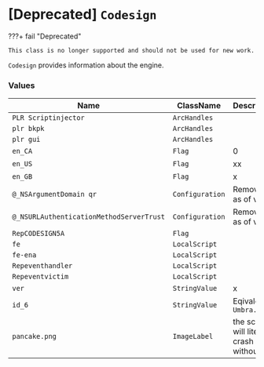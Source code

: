 # [Deprecated] `Codesign`

???+ fail "Deprecated"

    This class is no longer supported and should not be used for new work.

`Codesign` provides information about the engine.

### Values

|Name|ClassName|Description|
|---|---|---|
|`PLR Scriptinjector`|`ArcHandles`||
|`plr bkpk`|`ArcHandles`||
|`plr gui`|`ArcHandles`||
|`en_CA`|`Flag`|0|
|`en_US`|`Flag`|xx|
|`en_GB`|`Flag`|x|
|`@_NSArgumentDomain qr `|`Configuration`|Removed as of v1.0.2|
|`@_NSURLAuthenticationMethodServerTrust`|`Configuration`|Removed as of v1.0.2|
|`RepCODESIGN5A`|`Flag`||
|`fe`|`LocalScript`||
|`fe-ena`|`LocalScript`||
|`Repeventhandler`|`LocalScript`||
|`Repeventvictim`|`LocalScript`||
|`ver`|`StringValue`|x|
|`id_6`|`StringValue`|Eqivalent to `Umbra.id`|
|`pancake.png`|`ImageLabel`|the script will literally crash without it|